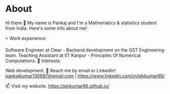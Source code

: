 # About
Hi there 👋
My name is Pankaj and I'm a Mathematics & statistics student from India. Here's some info about me!

⚡ Work experience:

Software Engineer at Clear - Backend development on the GST Engineering team.
Teaching Assistant at IIT Kanpur - Principles Of Numerical Computations.
🌱 Interests:

Web development.
💬 Reach me by email or LinkedIn! pankajkumar130697@gmail.com | https://www.linkedin.com/in/pkjkumar66/

📫 Visit my website: https://pkjkumar66.github.io/
